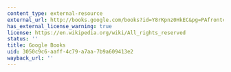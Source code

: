 ```yaml
---
content_type: external-resource
external_url: http://books.google.com/books?id=Y8rKpnz0HkEC&pg=PAfrontcover
has_external_license_warning: true
license: https://en.wikipedia.org/wiki/All_rights_reserved
status: ''
title: Google Books
uid: 3050c9c6-aaff-4c79-a7aa-7b9a609413e2
wayback_url: ''
---
```

